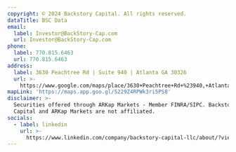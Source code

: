 ```yaml
---
copyright: © 2024 Backstory Capital. All rights reserved.
dataTitle: BSC Data
email:
  label: Investor@BackStory-Cap.com
  url: Investor@BackStory-Cap.com
phone:
  label: 770.815.6463
  url: 770.815.6463
address:
  label: 3630 Peachtree Rd | Suite 940 | Atlanta GA 30326
  url: >-
    https://www.google.com/maps/place/3630+Peachtree+Rd+%23940,+Atlanta,+GA+30342
mapLink: 'https://maps.app.goo.gl/5229Z4RPWk3ri5PS8'
disclaimer: >-
  Securities offered through ARKap Markets - Member FINRA/SIPC. Backstory
  Capital and ARKap Markets are not affiliated.
socials:
  - label: linkedin
    url: >-
      https://www.linkedin.com/company/backstory-capital-llc/about/?viewAsMember=true
---
```



